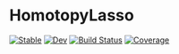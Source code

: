 # HomotopyLasso

[![Stable](https://img.shields.io/badge/docs-stable-blue.svg)](https://jolars.github.io/HomotopyLasso.jl/stable)
[![Dev](https://img.shields.io/badge/docs-dev-blue.svg)](https://jolars.github.io/HomotopyLasso.jl/dev)
[![Build Status](https://github.com/jolars/HomotopyLasso.jl/workflows/CI/badge.svg)](https://github.com/jolars/HomotopyLasso.jl/actions)
[![Coverage](https://codecov.io/gh/jolars/HomotopyLasso.jl/branch/master/graph/badge.svg)](https://codecov.io/gh/jolars/HomotopyLasso.jl)
